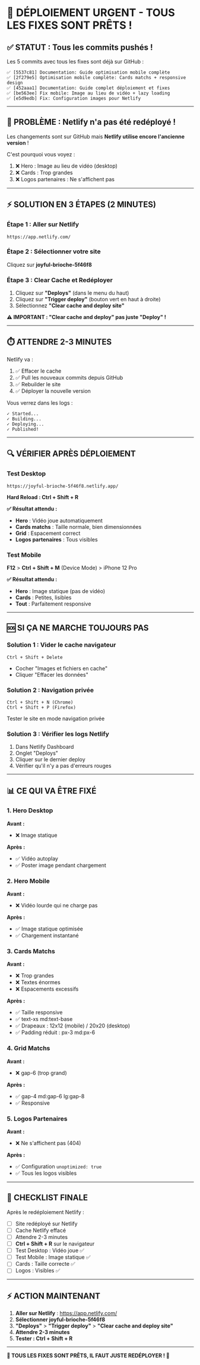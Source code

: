 # 🚨 DÉPLOIEMENT URGENT - TOUS LES FIXES SONT PRÊTS !

## ✅ STATUT : Tous les commits pushés !

Les 5 commits avec tous les fixes sont déjà sur GitHub :
```
✅ [5537c81] Documentation: Guide optimisation mobile complète
✅ [2f279e5] Optimisation mobile complète: Cards matchs + responsive design
✅ [452aaa1] Documentation: Guide complet déploiement et fixes
✅ [be563ee] Fix mobile: Image au lieu de vidéo + lazy loading
✅ [e5d9edb] Fix: Configuration images pour Netlify
```

---

## 🔴 PROBLÈME : Netlify n'a pas été redéployé !

Les changements sont sur GitHub mais **Netlify utilise encore l'ancienne version** !

C'est pourquoi vous voyez :
1. ❌ Hero : Image au lieu de vidéo (desktop)
2. ❌ Cards : Trop grandes
3. ❌ Logos partenaires : Ne s'affichent pas

---

## ⚡ SOLUTION EN 3 ÉTAPES (2 MINUTES)

### **Étape 1 : Aller sur Netlify**
```
https://app.netlify.com/
```

### **Étape 2 : Sélectionner votre site**
Cliquez sur **joyful-brioche-5f46f8**

### **Étape 3 : Clear Cache et Redéployer**

1. Cliquez sur **"Deploys"** (dans le menu du haut)
2. Cliquez sur **"Trigger deploy"** (bouton vert en haut à droite)
3. Sélectionnez **"Clear cache and deploy site"**

**⚠️ IMPORTANT : "Clear cache and deploy" pas juste "Deploy" !**

---

## ⏱️ ATTENDRE 2-3 MINUTES

Netlify va :
1. ✅ Effacer le cache
2. ✅ Pull les nouveaux commits depuis GitHub
3. ✅ Rebuilder le site
4. ✅ Déployer la nouvelle version

Vous verrez dans les logs :
```
✓ Started...
✓ Building...
✓ Deploying...
✓ Published!
```

---

## 🔍 VÉRIFIER APRÈS DÉPLOIEMENT

### **Test Desktop**
```
https://joyful-brioche-5f46f8.netlify.app/
```

**Hard Reload : Ctrl + Shift + R**

**✅ Résultat attendu :**
- **Hero** : Vidéo joue automatiquement
- **Cards matchs** : Taille normale, bien dimensionnées
- **Grid** : Espacement correct
- **Logos partenaires** : Tous visibles

### **Test Mobile**
**F12** > **Ctrl + Shift + M** (Device Mode) > iPhone 12 Pro

**✅ Résultat attendu :**
- **Hero** : Image statique (pas de vidéo)
- **Cards** : Petites, lisibles
- **Tout** : Parfaitement responsive

---

## 🆘 SI ÇA NE MARCHE TOUJOURS PAS

### Solution 1 : Vider le cache navigateur
```
Ctrl + Shift + Delete
```
- Cocher "Images et fichiers en cache"
- Cliquer "Effacer les données"

### Solution 2 : Navigation privée
```
Ctrl + Shift + N (Chrome)
Ctrl + Shift + P (Firefox)
```
Tester le site en mode navigation privée

### Solution 3 : Vérifier les logs Netlify

1. Dans Netlify Dashboard
2. Onglet "Deploys"
3. Cliquer sur le dernier deploy
4. Vérifier qu'il n'y a pas d'erreurs rouges

---

## 📊 CE QUI VA ÊTRE FIXÉ

### 1. Hero Desktop
**Avant :**
- ❌ Image statique

**Après :**
- ✅ Vidéo autoplay
- ✅ Poster image pendant chargement

### 2. Hero Mobile
**Avant :**
- ❌ Vidéo lourde qui ne charge pas

**Après :**
- ✅ Image statique optimisée
- ✅ Chargement instantané

### 3. Cards Matchs
**Avant :**
- ❌ Trop grandes
- ❌ Textes énormes
- ❌ Espacements excessifs

**Après :**
- ✅ Taille responsive
- ✅ text-xs md:text-base
- ✅ Drapeaux : 12x12 (mobile) / 20x20 (desktop)
- ✅ Padding réduit : px-3 md:px-6

### 4. Grid Matchs
**Avant :**
- ❌ gap-6 (trop grand)

**Après :**
- ✅ gap-4 md:gap-6 lg:gap-8
- ✅ Responsive

### 5. Logos Partenaires
**Avant :**
- ❌ Ne s'affichent pas (404)

**Après :**
- ✅ Configuration `unoptimized: true`
- ✅ Tous les logos visibles

---

## 🎯 CHECKLIST FINALE

Après le redéploiement Netlify :

- [ ] Site redéployé sur Netlify
- [ ] Cache Netlify effacé
- [ ] Attendre 2-3 minutes
- [ ] **Ctrl + Shift + R** sur le navigateur
- [ ] Test Desktop : Vidéo joue ✅
- [ ] Test Mobile : Image statique ✅
- [ ] Cards : Taille correcte ✅
- [ ] Logos : Visibles ✅

---

## ⚡ ACTION MAINTENANT

1. **Aller sur Netlify** : https://app.netlify.com/
2. **Sélectionner joyful-brioche-5f46f8**
3. **"Deploys"** > **"Trigger deploy"** > **"Clear cache and deploy site"**
4. **Attendre 2-3 minutes**
5. **Tester : Ctrl + Shift + R**

---

**🚀 TOUS LES FIXES SONT PRÊTS, IL FAUT JUSTE REDÉPLOYER ! 🚀**

